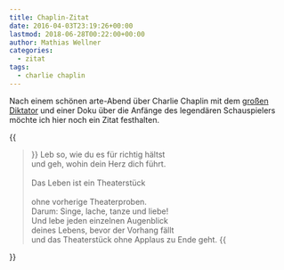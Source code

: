 ```yaml
---
title: Chaplin-Zitat
date: 2016-04-03T23:19:26+00:00
lastmod: 2018-06-28T00:22:00+00:00
author: Mathias Wellner
categories:
  - zitat
tags:
  - charlie chaplin
---
```

Nach einem schönen arte-Abend über Charlie Chaplin mit dem [großen Diktator](https://de.wikipedia.org/wiki/Der_gro%C3%9Fe_Diktator) und einer 
Doku über die Anfänge des legendären Schauspielers möchte ich hier noch ein Zitat festhalten. 

{{<blockquote>}}
Leb so, wie du es für richtig hältst<br>
und geh, wohin dein Herz dich führt.<br>  
Das Leben ist ein Theaterstück<br>  
ohne vorherige Theaterproben.<br>
Darum: Singe, lache, tanze und liebe!<br>
Und lebe jeden einzelnen Augenblick<br>
deines Lebens, bevor der Vorhang fällt<br>
und das Theaterstück ohne Applaus zu Ende geht.
{{</blockquote>}}